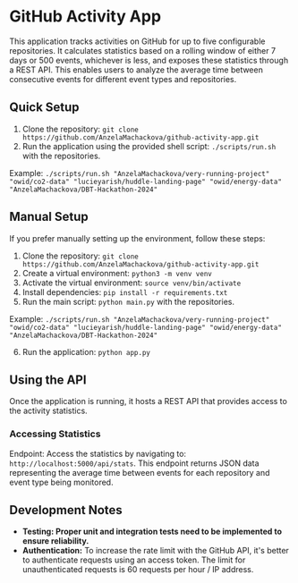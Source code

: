 # GitHub Activity App

This application tracks activities on GitHub for up to five configurable repositories. It calculates statistics based on a rolling window of either 7 days or 500 events, whichever is less, and exposes these statistics through a REST API. This enables users to analyze the average time between consecutive events for different event types and repositories.

## Quick Setup

1. Clone the repository: `git clone https://github.com/AnzelaMachackova/github-activity-app.git`
2. Run the application using the provided shell script: `./scripts/run.sh` with the repositories.

Example: `./scripts/run.sh "AnzelaMachackova/very-running-project" "owid/co2-data" "lucieyarish/huddle-landing-page" "owid/energy-data" "AnzelaMachackova/DBT-Hackathon-2024"`

## Manual Setup

If you prefer manually setting up the environment, follow these steps:

1. Clone the repository: `git clone https://github.com/AnzelaMachackova/github-activity-app.git`
2. Create a virtual environment: `python3 -m venv venv`
3. Activate the virtual environment: `source venv/bin/activate`
4. Install dependencies: `pip install -r requirements.txt`
5. Run the main script: `python main.py` with the repositories.

Example: `./scripts/run.sh "AnzelaMachackova/very-running-project" "owid/co2-data" "lucieyarish/huddle-landing-page" "owid/energy-data" "AnzelaMachackova/DBT-Hackathon-2024"`

6. Run the application: `python app.py`

## Using the API

Once the application is running, it hosts a REST API that provides access to the activity statistics.

### Accessing Statistics

Endpoint: Access the statistics by navigating to: `http://localhost:5000/api/stats`. This endpoint returns JSON data representing the average time between events for each repository and event type being monitored.

## Development Notes

- **Testing: Proper unit and integration tests need to be implemented to ensure reliability.**
- **Authentication:** To increase the rate limit with the GitHub API, it's better to authenticate requests using an access token. The limit for unauthenticated requests is 60 requests per hour / IP address.